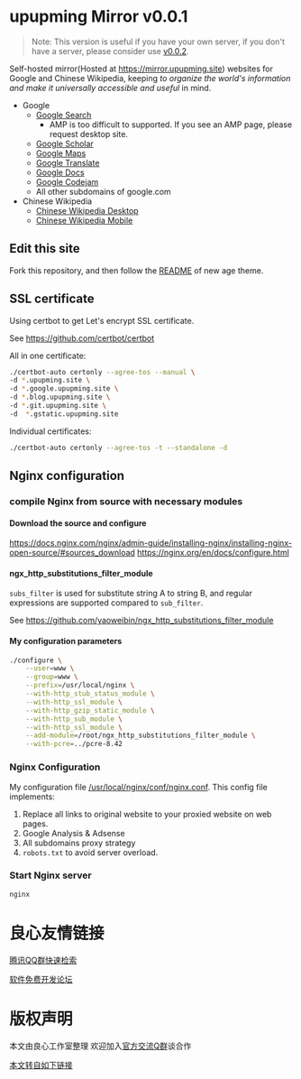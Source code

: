 # upupming Mirror v0.0.1

> Note: This version is useful if you have your own server, if you don't have a server, please consider use [v0.0.2](http://u.720life.cn/g/54145d0471d91890860f7f8463c03046ba3ac09850a99a101215f31650076112a44e4588d5f45dea26c85e6a47f9e08c).

Self-hosted mirror(Hosted at https://mirror.upupming.site) websites for Google and Chinese Wikipedia, keeping *to organize the world's information and make it universally accessible and useful* in mind.

- Google
  - [Google Search][1]
    - AMP is too difficult to supported. If you see an AMP page, please request desktop site.
  - [Google Scholar][2]
  - [Google Maps][3]
  - [Google Translate][4]
  - [Google Docs][5]
  - [Google Codejam][8]
  - All other subdomains of google.com
- Chinese Wikipedia
  - [Chinese Wikipedia Desktop][7]
  - [Chinese Wikipedia Mobile][6]

[1]:https://google.upupming.site/
[2]:https://scholar.google.upupming.site/
[3]:https://maps.google.upupming.site
[4]:https://translate.google.upupming.site/
[5]:https://docs.google.upupming.site
[6]:https://mwiki.upupming.site/w/index.php?title=Wikipedia:%E9%A6%96%E9%A1%B5&mobileaction=toggle_view_mobile
[7]:https://wiki.upupming.site/w/index.php?title=Wikipedia:%E9%A6%96%E9%A1%B5&mobileaction=toggle_view_desktop
[8]:https://code.google.upupming.site/codejam/

## Edit this site

Fork this repository, and then follow the [README](./new-age-README.md) of new age theme.

## SSL certificate

Using certbot to get Let's encrypt SSL certificate.

See https://github.com/certbot/certbot

All in one certificate:

```bash
./certbot-auto certonly --agree-tos --manual \
-d *.upupming.site \
-d *.google.upupming.site \
-d *.blog.upupming.site \
-d *.git.upupming.site \
-d  *.gstatic.upupming.site
```

Individual certificates:

```bash
./certbot-auto certonly --agree-tos -t --standalone -d  
```

## Nginx configuration

### compile Nginx from source with necessary modules

#### Download the source and configure

https://docs.nginx.com/nginx/admin-guide/installing-nginx/installing-nginx-open-source/#sources_download
https://nginx.org/en/docs/configure.html 

#### ngx_http_substitutions_filter_module

`subs_filter` is used for substitute string A to string B, and regular expressions are supported compared to `sub_filter`.

See https://github.com/yaoweibin/ngx_http_substitutions_filter_module

#### My configuration parameters

```bash
./configure \
    --user=www \
    --group=www \
    --prefix=/usr/local/nginx \
    --with-http_stub_status_module \
    --with-http_ssl_module \
    --with-http_gzip_static_module \
    --with-http_sub_module \
    --with-http_ssl_module \
    --add-module=/root/ngx_http_substitutions_filter_module \
    --with-pcre=../pcre-8.42
```

### Nginx Configuration

My configuration file [/usr/local/nginx/conf/nginx.conf](./nginx.conf). This config file implements:

1. Replace all links to original website to your proxied website on web pages.
2. Google Analysis & Adsense
3. All subdomains proxy strategy
4. `robots.txt` to avoid server overload.

### Start Nginx server

```bash
nginx
```



 # 良心友情链接

[腾讯QQ群快速检索](http://u.720life.cn/s/8cf73f7c)

[软件免费开发论坛](http://u.720life.cn/s/bbb01dc0)

# 版权声明 

本文由良心工作室整理 欢迎加入[官方交流Q群](https://u.720life.cn/s/f2316816)谈合作

[本文转自如下链接](http://u.720life.cn/g/2e71d0f0a5c601172267ba20d3a43c6ee9415ab89750846e388caf1cb93ca7bbc3c58c5d90487f2fff47321d93e6fcda1838e1042c0badd75e95f55f1283f3a2)